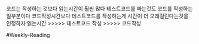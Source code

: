 코드는 작성하는 것보다 읽는시간이 훨씬 많다
테스트코드를 짜는것도 코드를 작성하는 일부분이다
코드작성시간보다 테스트코드를 작성하는게 시간이 더 오래걸린다는것을 인정하자
읽는시간 >>>>> 테스트코드 작성 >>>>> 코드작성

#Weekly-Reading